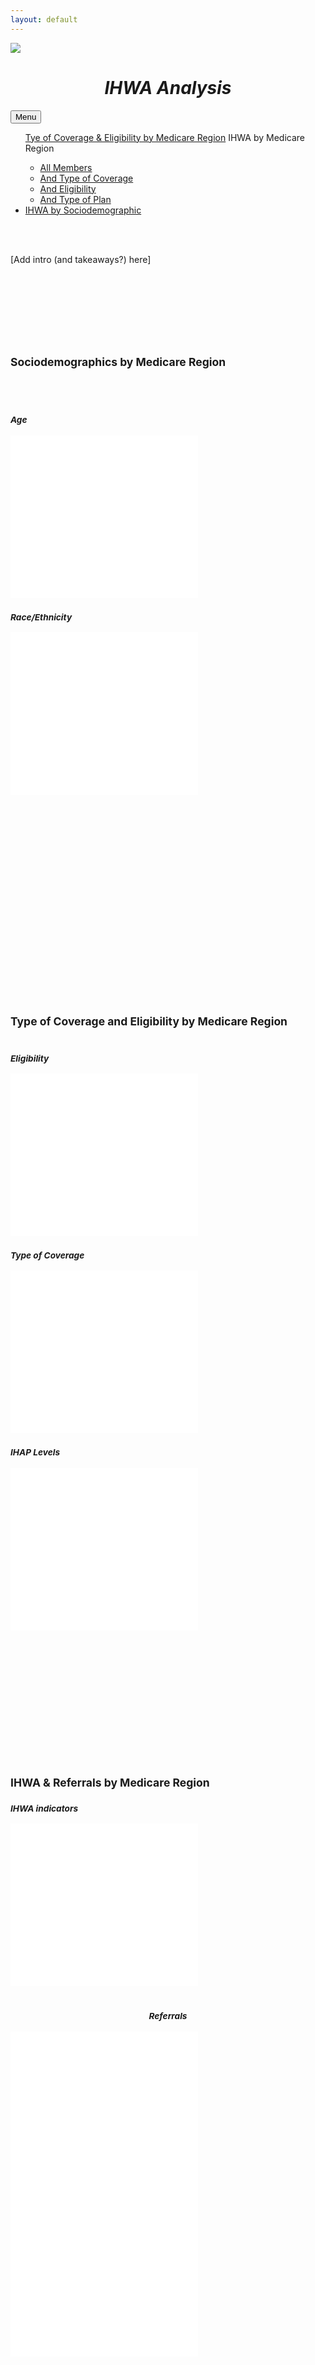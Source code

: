```yaml
---
layout: default
---
```

<meta name="viewport" content="width=device-width, initial-scale=1">
<link rel="stylesheet" href="https://cdnjs.cloudflare.com/ajax/libs/font-awesome/4.7.0/css/font-awesome.min.css">
<link rel="stylesheet" href="https://www.w3schools.com/w3css/4/w3.css">

<div id="title">
  <img src="images/humanaLogo2.png">
 <br>
  <h1><em><center>IHWA Analysis</center></em></h1>          
</div>
 
<div class="navbar">  
<div class="dropdown">
  <button class="dropbtn">Menu
   <i class="fa fa-caret-down"></i>
    </button>
  <div class="dropdown-content">
<ul id="nav">    
  <a href="#section1">Tye of Coverage & Eligibility by Medicare Region</a>
  <a>IHWA by Medicare Region</a>   
  <ul>
      <li><a href="#section2_all">All Members</a></li>
      <li><a href="#section2_coverage">And Type of Coverage</a></li>
      <li><a href="#section2_eligibility">And Eligibility</a></li>    
      <li><a href="#section2_plan">And Type of Plan</a></li>        
  </ul>  
  <li><a href="#section3">IHWA by Sociodemographic</a></li>
</ul>
</div>
</div>
</div>

<br>
 <br>
  <p>[Add intro (and takeaways?) here]</p>
 <br>
 <br>
 <br>
 <br>


<div class="main" id="1_sociodem_allRegions">
<br>
<br>    
<h2><small>Sociodemographics by Medicare Region</small></h2>
 <br>
 <br>      
<div class="row">
  <div class="column">
    <h3><b><i><small>Age</small></i></b></h3>
   <iframe src="maps/1_4_age_fullDataset.html" style="border:none;" height=260 width=300></iframe>
  </div>
  <div class="column">
    <h3><b><i><small>Race/Ethnicity</small></i></b></h3>
       <iframe src="maps/1_5_race_fullDataset.html" style="border:none;" height=260 width=300></iframe>
  </div>
</div>
 <br>
 <br>
 <br>
 <br>
 <br>
 <br>
 <br>
 <br>
 <br>
 <br>
 <br>
 <br>
 <br>
 <br>
 <br>
 <br>
 <br>
 <br>
 <br>
  
<div class="main" id="2_memberType_allRegions">
<h2><small>Type of Coverage and Eligibility by Medicare Region</small></h2>
    
<div class="row">
  <div class="column">
    <h3><b><i><small>Eligibility</small></i></b></h3>
   <iframe src="maps/1_2_MembershipType_fullDataset.html" style="border:none;" height=260 width=300></iframe>
  </div>
  <div class="column">
    <h3><b><i><small>Type of Coverage</small></i></b></h3>
       <iframe src="maps/1_3_PlanType_fullDataset.html" style="border:none;" height=260 width=300></iframe>
  </div>
</div>

<div class="row">
  <div class="column">
    <h3><b><i><small>IHAP Levels</small></i></b></h3>
   <iframe src="maps/1_1_IHAPlevel_fullDataset.html" style="border:none;" height=260 width=300></iframe>
  </div>
  <div class="column">
 <br>
 <br>

<!--     <p>[Add interpretation here]</p> -->
  </div>
</div>
</div>
 <br>
 <br>
 <br>
 <br>
 <br>
 <br>
 <br>
 <br>
 <br>
 <br>  

<div class="main" id="3_ihwa_fullDataset">
<h2><small>IHWA & Referrals by Medicare Region</small></h2>
    <h3><b><i><small>IHWA indicators</small></i></b></h3>
   <iframe src="maps/1_6_IHWA_fullDataset.html" style="border:none;" height=260 width=300></iframe>
  
<div class="row">
 <br>    
    <h3><b><i><small><center>Referrals</center></small></i></b></h3>
  <div class="column">
   <iframe src="maps/1_7_referrals_fullDataset.html" style="border:none;" height=260 width=300></iframe>
  </div>
  <div class="column">

   <iframe src="maps/1_8_referrals_fullDataset.html" style="border:none;" height=260 width=300></iframe>
  </div>
</div>  
</div>
  
 <br>
 <br>
 <br>
 <br>
 <br>
 <br>
 <br>
 <br>
 <br>
 <br>  
  
<div class="main" id="4_coverage">
<h2><small>Members in a Group Plan</small></h2>
<div class="row">
  <div class="column">
    <h3><b><i><small>IHWA indicators</small></i></b></h3>
   <iframe src="maps/2_1_IHWA_groupPlan.html" style="border:none;" height=260 width=300></iframe>
  </div>
  <div class="column">
    <h3><b><i><small>Referrals</small></i></b></h3>
       <iframe src="maps/2_2_referrals_groupPlan.html" style="border:none;" height=260 width=300></iframe>
  </div>
   </div>
 <br>
  
<h2><small>Members in an Individual Plan</small></h2>
<div class="row">
  <div class="column">
    <h3><b><i><small>IHWA indicators</small></i></b></h3>
   <iframe src="maps/3_1_IHWA_individualPlan.html" style="border:none;" height=260 width=300></iframe>
  </div>
  <div class="column">
    <h3><b><i><small>Referrals</small></i></b></h3>
       <iframe src="maps/3_2_referrals_individualPlan.html" style="border:none;" height=260 width=300></iframe>
  </div>
</div>
</div>  
 <br>
 <br>
 <br>
 <br>
 <br>
 <br>
 <br>
 <br>
 <br>
 <br>
 <br>
 <br>
 <br>
 <br>
 <br>
 <br>
 <br>
 <br>
 <br>
     
  
  
  
  
